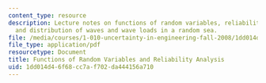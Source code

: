 ```yaml
---
content_type: resource
description: Lecture notes on functions of random variables, reliability analysis,
  and distribution of waves and wave loads in a random sea.
file: /media/courses/1-010-uncertainty-in-engineering-fall-2008/1dd014d46f68cc7af702da444156a710_app_12.pdf
file_type: application/pdf
resourcetype: Document
title: Functions of Random Variables and Reliability Analysis
uid: 1dd014d4-6f68-cc7a-f702-da444156a710
---
```

